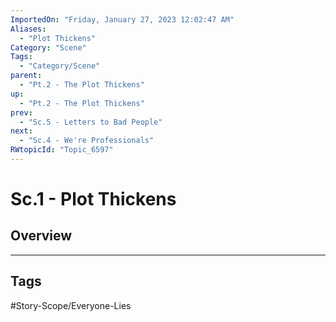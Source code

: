 ```yaml
---
ImportedOn: "Friday, January 27, 2023 12:02:47 AM"
Aliases:
  - "Plot Thickens"
Category: "Scene"
Tags:
  - "Category/Scene"
parent:
  - "Pt.2 - The Plot Thickens"
up:
  - "Pt.2 - The Plot Thickens"
prev:
  - "Sc.5 - Letters to Bad People"
next:
  - "Sc.4 - We're Professionals"
RWtopicId: "Topic_6597"
---
```

# Sc.1 - Plot Thickens
## Overview

---
## Tags
#Story-Scope/Everyone-Lies

